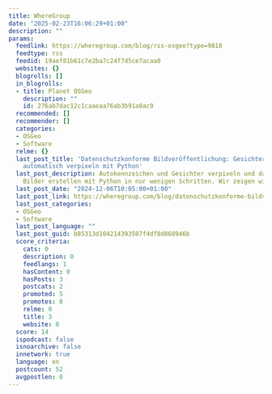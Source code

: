 ```yaml
---
title: WhereGroup
date: "2025-02-23T16:06:29+01:00"
description: ""
params:
  feedlink: https://wheregroup.com/blog/rss-osgeo?type=9818
  feedtype: rss
  feedid: 19aef81b61c7e2ba7c24f7d5ce7acaa0
  websites: {}
  blogrolls: []
  in_blogrolls:
  - title: Planet OSGeo
    description: ""
    id: 276ab7dac12c1caaeaa76ab3b91a8ac9
  recommended: []
  recommender: []
  categories:
  - OSGeo
  - Software
  relme: {}
  last_post_title: 'Datenschutzkonforme Bildveröffentlichung: Gesichter und Nummernschilder
    automatisch verpixeln mit Python'
  last_post_description: Autokennzeichen und Gesichter verpixeln und datenschutzkonforme
    Bilder erstellen mit Python in nur wenigen Schritten. Wir zeigen wieâ€™s geht.
  last_post_date: "2024-12-06T10:05:00+01:00"
  last_post_link: https://wheregroup.com/blog/datenschutzkonforme-bildveroeffentlichung-gesichter-und-nummernschilder-automatisch-verpixeln-mit-python/
  last_post_categories:
  - OSGeo
  - Software
  last_post_language: ""
  last_post_guid: b85313d104214393507f4df8d868946b
  score_criteria:
    cats: 0
    description: 0
    feedlangs: 1
    hasContent: 0
    hasPosts: 3
    postcats: 2
    promoted: 5
    promotes: 0
    relme: 0
    title: 3
    website: 0
  score: 14
  ispodcast: false
  isnoarchive: false
  innetwork: true
  language: en
  postcount: 52
  avgpostlen: 0
---
```

